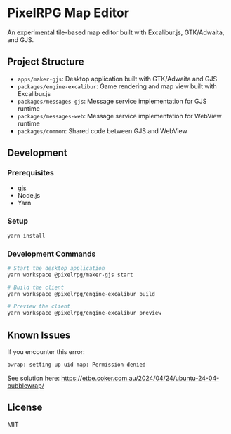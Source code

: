 # PixelRPG Map Editor

An experimental tile-based map editor built with Excalibur.js, GTK/Adwaita, and GJS.

## Project Structure

- `apps/maker-gjs`: Desktop application built with GTK/Adwaita and GJS
- `packages/engine-excalibur`: Game rendering and map view built with Excalibur.js
- `packages/messages-gjs`: Message service implementation for GJS runtime
- `packages/messages-web`: Message service implementation for WebView runtime
- `packages/common`: Shared code between GJS and WebView

## Development

### Prerequisites

- [gjs](https://gjs.guide/)
- Node.js
- Yarn


### Setup

```bash
yarn install
```

### Development Commands

```bash
# Start the desktop application
yarn workspace @pixelrpg/maker-gjs start

# Build the client
yarn workspace @pixelrpg/engine-excalibur build

# Preview the client
yarn workspace @pixelrpg/engine-excalibur preview
```

## Known Issues

If you encounter this error:
```bash
bwrap: setting up uid map: Permission denied
```
See solution here: https://etbe.coker.com.au/2024/04/24/ubuntu-24-04-bubblewrap/

## License

MIT
